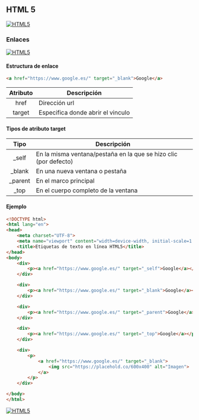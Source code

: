 ## HTML 5
[![HTML5](https://img.shields.io/badge/HTML5-F64A1D?style=for-the-badge&logo=HTML5&logoColor=white&labelColor=101010)](https://github.com/Alberto-mt/HTML5_CSS3/blob/main/Apuntes/HTML5/index.md)

### Enlaces
[![HTML5](https://img.shields.io/badge/Enlaces-447ac0?style=for-the-badge&logo=HTML5&logoColor=white&labelColor=101010)](https://github.com/Alberto-mt/HTML5_CSS3/blob/main/Apuntes/HTML5/categories/Enlaces.md)

#### Estructura de enlace
```html
<a href="https://www.google.es/" target="_blank">Google</a>
```
| Atributo  | Descripción  |
|:-:|---|
| href  | Dirección url  |
| target  | Especifica donde abrir el vinculo  |

#### Tipos de atributo target
| Tipo  | Descripción  |
|:-:|---|
| _self  | En la misma ventana/pestaña en la que se hizo clic (por defecto)  |
| _blank  | En una nueva ventana o pestaña  |
| _parent  | En el marco principal  |
| _top  | En el cuerpo completo de la ventana  |

#### Ejemplo
```html
<!DOCTYPE html>
<html lang="en">
<head>
    <meta charset="UTF-8">
    <meta name="viewport" content="width=device-width, initial-scale=1.0">
    <title>Etiquetas de texto en línea HTML5</title>
</head>
<body>
    <div>
        <p><a href="https://www.google.es/" target="_self">Google</a></p>
    </div>

    <div>
        <p><a href="https://www.google.es/" target="_blank">Google</a></p>
    </div>

    <div>
        <p><a href="https://www.google.es/" target="_parent">Google</a></p>
    </div>

    <div>
        <p><a href="https://www.google.es/" target="_top">Google</a></p>
    </div>

    <div>
        <p>
            <a href="https://www.google.es/" target="_blank">
                <img src="https://placehold.co/600x400" alt="Imagen">
            </a>
        </p>
    </div>

</body>
</html>
```

[![HTML5](https://img.shields.io/badge/Enlaces-447ac0?style=for-the-badge&label=&#9650;&logoColor=white&labelColor=101010)](https://github.com/Alberto-mt/HTML5_CSS3/blob/main/Apuntes/HTML5/categories/Enlaces.md)
